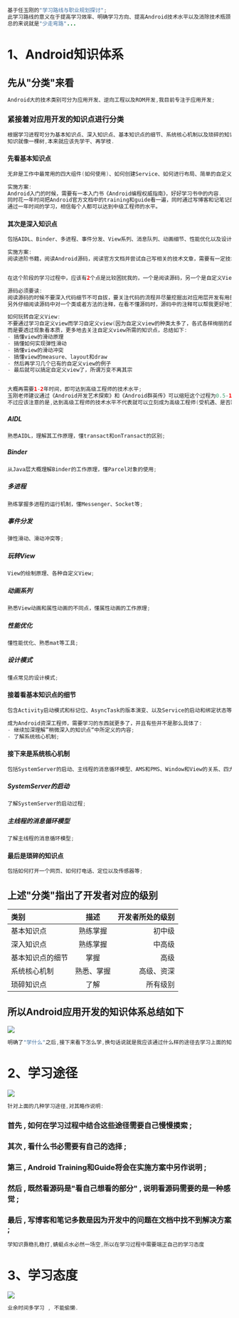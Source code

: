 ```java
基于任玉刚的"学习路线与职业规划探讨";
此学习路线的意义在于提高学习效率、明确学习方向、提高Android技术水平以及消除技术瓶颈;
总的来说就是"少走弯路"...
```

# 1、Android知识体系

## 先从"分类"来看

```java
Android大的技术类别可分为应用开发、逆向工程以及ROM开发,我目前专注于应用开发;
```

### 紧接着对应用开发的知识点进行分类

```java
根据学习进程可分为基本知识点、深入知识点、基本知识点的细节、系统核心机制以及琐碎的知识点；
知识就像一棵树,本来就应该先学干、再学枝.
```

#### 先看基本知识点

```java
无非是工作中最常用的四大组件(如何使用)、如何创建Service、如何进行布局、简单的自定义view、动画等常见技术;

实施方案:
Android入门的时候，需要有一本入门书《Android编程权威指南》，好好学习书中的内容.
同时花一年时间把Android官方文档中的training和guide看一遍，同时通过写博客和记笔记的方式来做总结，建议让自己的每篇博客都有价值些。
通过一年时间的学习，相信每个人都可以达到中级工程师的水平。
```

#### 其次是深入知识点

```java
包括AIDL、Binder、多进程、事件分发、View系列、消息队列、动画细节、性能优化以及设计模式等;

实施方案:
阅读进阶书籍，阅读Android源码，阅读官方文档并尝试自己写相关的技术文章，需要有一定技术深度和自我思考;


在这个阶段的学习过程中，应该有2个点是比较困扰我的，一个是阅读源码，另一个是自定义View以及滑动冲突:

源码必须要读:
阅读源码的时候不要深入代码细节不可自拔，要关注代码的流程并尽量挖掘出对应用层开发有用的结论。
另外仔细阅读源码中对一个类或者方法的注释，在看不懂源码时，源码中的注释可以帮我更好地了解源码中的工作原理，这个过程虽然艰苦，但是别无他法。

如何玩转自定义View:
不要通过学习自定义view而学习自定义view(因为自定义view的种类太多了，各式各样绚丽的自定义效果，根本学不完)
而是要透过现象看本质，更多地去关注自定义view所需的知识点，总结如下:
- 搞懂view的滑动原理 
- 搞懂如何实现弹性滑动 
- 搞懂view的滑动冲突 
- 搞懂view的measure、layout和draw 
- 然后再学习几个已有的自定义view的例子 
- 最后就可以搞定自定义view了，所谓万变不离其宗


大概再需要1-2年时间，即可达到高级工程师的技术水平;
玉刚老师建议通过《Android开发艺术探索》和《Android群英传》可以缩短这个过程为0.5-1年;
不过应该注意的是,达到高级工程师的技术水平不代表就可以立刻成为高级工程师(受机遇、是否跳槽的影响),但是技术达到了,成为高级工程师只是很简单的事;
```

##### AIDL

```java
熟悉AIDL，理解其工作原理，懂transact和onTransact的区别;
```

##### Binder

```java
从Java层大概理解Binder的工作原理，懂Parcel对象的使用;
```

##### 多进程

```java
熟练掌握多进程的运行机制，懂Messenger、Socket等;
```

##### 事件分发

```java
弹性滑动、滑动冲突等;
```

##### 玩转View

```java
View的绘制原理、各种自定义View;
```

##### 动画系列

```java
熟悉View动画和属性动画的不同点，懂属性动画的工作原理;
```

##### 性能优化

```java
懂性能优化、熟悉mat等工具;
```

##### 设计模式

```java
懂点常见的设计模式;
```

#### 接着看基本知识点的细节

```java
包含Activity启动模式和标记位、AsyncTask的版本演变、以及Service的启动和绑定状态等;

成为Android资深工程师，需要学习的东西就更多了，并且有些并不是那么具体了:
- 继续加深理解”稍微深入的知识点“中所定义的内容;
- 了解系统核心机制;
```

#### 接下来是系统核心机制

```java
包括SystemServer的启动、主线程的消息循环模型、AMS和PMS、Window和View的关系、四大组件和AMS的交互等；
```

##### SystemServer的启动

```java
了解SystemServer的启动过程;
```

##### 主线程的消息循环模型

```java
了解主线程的消息循环模型;
```

#### 最后是琐碎的知识点

```java
包括如何打开一个网页、如何打电话、定位以及传感器等;
```

## 上述"分类"指出了开发者对应的级别

| 类别 | 描述 | 开发者所处的级别 |
| :--- | :---: | ---: |
| 基本知识点 | 熟练掌握 | 初中级 |
| 深入知识点 | 熟练掌握 | 中高级 |
| 基本知识点的细节 | 掌握 | 高级 |
| 系统核心机制 | 熟悉、掌握 | 高级、资深 |
| 琐碎知识点 | 了解 | 所有级别 |

## 所以Android应用开发的知识体系总结如下

![](/assets/Android应用开发知识体系.png)

```java
明确了"学什么"之后,接下来看下怎么学,换句话说就是我应该通过什么样的途径去学习上面的知识;
```

# 2、学习途径

![](/assets/学习方式-途径.png)

```java
针对上面的几种学习途径,对其略作说明:
```

### 首先 , 如何在学习过程中结合这些途径需要自己慢慢摸索 ;

### 其次 , 看什么书必需要有自己的选择 ;

### 第三 , Android Training和Guide将会在实施方案中另作说明 ;

### 然后 , 既然看源码是"看自己想看的部分" , 说明看源码需要的是一种感觉 ;

### 最后 , 写博客和笔记多数是因为开发中的问题在文档中找不到解决方案 ;

```java
学知识靠稳扎稳打,蜻蜓点水必然一场空,所以在学习过程中需要端正自己的学习态度
```

# 3、学习态度

![](/assets/学习方式-态度.png)

```java
业余时间多学习 , 不能偷懒.
```



